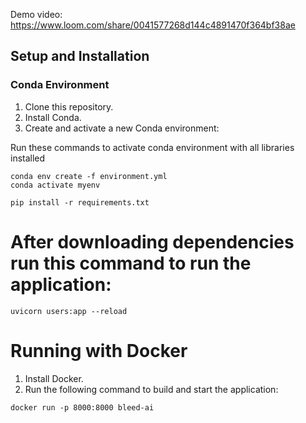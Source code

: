 Demo video: https://www.loom.com/share/0041577268d144c4891470f364bf38ae




## Setup and Installation

### Conda Environment
1. Clone this repository.
2. Install Conda.
3. Create and activate a new Conda environment:

Run these commands to  activate conda environment with all libraries installed

   ```
conda env create -f environment.yml
conda activate myenv
```

```
pip install -r requirements.txt
```
# After downloading dependencies run this command to run the application:

```
uvicorn users:app --reload
```

# Running with Docker

1. Install Docker.
2. Run the following command to build and start the application:

```
docker run -p 8000:8000 bleed-ai
```







